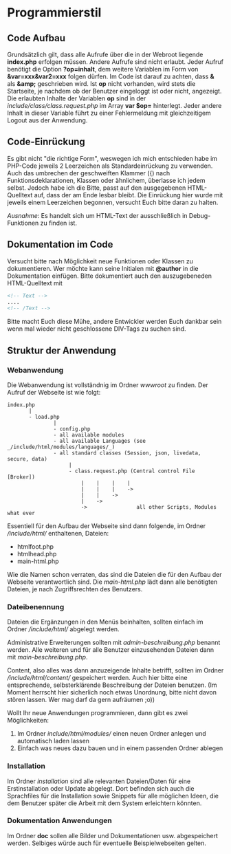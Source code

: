 # Programmierstil

## Code Aufbau

Grundsätzlich gilt, dass alle Aufrufe über die in der Webroot liegende **index.php** erfolgen müssen. Andere Aufrufe sind nicht erlaubt. Jeder Aufruf benötigt die Option **?op=inhalt**, dem weitere Variablen im Form von **&var=xxx&var2=xxx** folgen dürfen. Im Code ist darauf zu achten, dass **&** als **&amp;amp;** geschrieben wird. Ist **op** nicht vorhanden, wird stets die Startseite, je nachdem ob der Benutzer eingeloggt ist oder nicht, angezeigt. Die erlaubten Inhalte der Variablen **op** sind in der _include/class/class.request.php_ im Array **var $op=** hinterlegt. Jeder andere Inhalt in dieser Variable führt zu einer Fehlermeldung mit gleichzeitigem Logout aus der Anwendung.

## Code-Einrückung

Es gibt nicht "die richtige Form", weswegen ich mich entschieden habe im PHP-Code jeweils 2 Leerzeichen als Standardeinrückung zu verwenden. Auch das umbrechen der geschweiften Klammer ({) nach Funktionsdeklarationen, Klassen oder ähnlichem, überlasse ich jedem selbst. Jedoch habe ich die Bitte, passt auf den ausgegebenen HTML-Quelltext auf, dass der am Ende lesbar bleibt. Die Einrückung hier wurde mit jeweils einem Leerzeichen begonnen, versucht Euch bitte daran zu halten.

_Ausnahme_: Es handelt sich um HTML-Text der ausschließlich in Debug-Funktionen zu finden ist.

## Dokumentation im Code

Versucht bitte nach Möglichkeit neue Funktionen oder Klassen zu dokumentieren. Wer möchte kann seine Initialen mit **@author** in die Dokumentation einfügen. Bitte dokumentiert auch den auszugebeneden HTML-Quelltext mit

````html
<!-- Text -->
....
<!-- /Text -->
````

Bitte macht Euch diese Mühe, andere Entwickler werden Euch dankbar sein wenn mal wieder nicht geschlossene DIV-Tags zu suchen sind.

## Struktur der Anwendung

### Webanwendung

Die Webanwendung ist vollständnig im Ordner _wwwroot_ zu finden. Der Aufruf der Webseite ist wie folgt:

````code
index.php
       |
       - load.php
               |
               - config.php
               - all available modules
               - all available Languages (see _/include/html/modules/languages/_)
               - all standard classes (Session, json, livedata, secure, data)
                    |
                    - class.request.php (Central control File [Broker])
                        |    |    |    |
                        |    |    |    ->
                        |    |    ->
                        |    ->
                        ->                all other Scripts, Modules what ever

````

Essentiell für den Aufbau der Webseite sind dann folgende, im Ordner _/include/html/_ enthaltenen, Dateien:

* htmlfoot.php
* htmlhead.php
* main-html.php

Wie die Namen schon verraten, das sind die Dateien die für den Aufbau der Webseite verantwortlich sind. Die _main-html.php_ lädt dann alle benötigten Dateien, je nach Zugriffsrechten des Benutzers.

### Dateibenennung

Dateien die Ergänzungen in den Menüs beinhalten, sollten einfach im Ordner _/include/html/_ abgelegt werden.

Administrative Erweiterungen sollten mit _admin-beschreibung.php_ benannt werden. Alle weiteren und für alle Benutzer einzusehenden Dateien dann mit _main-beschreibung.php_.

Content, also alles was dann anzuzeigende Inhalte betrifft, sollten im Ordner _/include/html/content/_ gespeichert werden. Auch hier bitte eine entsprechende, selbsterklärende Beschreibung der Dateien benutzen. (Im Moment herrscht hier sicherlich noch etwas Unordnung, bitte nicht davon stören lassen. Wer mag darf da gern aufräumen ;o))

Wollt Ihr neue Anwendungen programmieren, dann gibt es zwei Möglichkeiten:

1. Im Ordner _include/html/modules/_ einen neuen Ordner anlegen und automatisch laden lassen
2. Einfach was neues dazu bauen und in einem passenden Ordner ablegen

### Installation

Im Ordner _installation_ sind alle relevanten Dateien/Daten für eine Erstinstallation oder Update abgelegt. Dort befinden sich auch die Sprachfiles für die Installation sowie Snippets für alle möglichen Ideen, die dem Benutzer später die Arbeit mit dem System erleichtern könnten.

### Dokumentation Anwendungen

Im Ordner **doc** sollen alle Bilder und Dokumentationen usw. abgespeichert werden. Selbiges würde auch für eventuelle Beispielwebseiten gelten.
